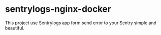# sentrylogs-nginx-docker
This project use Sentrylogs app form send error to your Sentry simple and beautiful.
